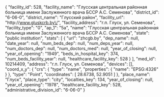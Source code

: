 {
    "facility_id": 528,
    "facility_name": "Глусская центральная районная больница имени Заслуженного врача БССР А.С. Семенова",
    "district_id": "6-06-0",
    "district_name": "Глусский район",
    "facility_url": "http:\/\/www.gluskcrb.by\/",
    "facility_address": "г.п. Глуск, ул. Семенова",
    "facility_type": "0",
    "ap_1": "5а",
    "name": "Глусская центральная районная больница имени Заслуженного врача БССР А.С. Семенова",
    "state": "public institution",
    "stats": [
        {
            "url": "zhcgb.by",
            "dep_name": null,
            "date_year": null,
            "num_beds_dep": null,
            "num_deps_year": null,
            "num_doctors_dep": null,
            "num_doctors_med": null,
            "year_of_closing": null,
            "year_of_opening": "1949",
            "beds_in_hospital_key": 374,
            "num_beds_facility_year": null,
            "healthcare_facility_key": 528
        }
    ],
    "med_id": 10214409,
    "address": "г.п. Глуск, ул. Семенова",
    "devices": [],
    "coord_x_y": {
        "crs": {
            "type": "name",
            "properties": {
                "name": "EPSG:4326"
            }
        },
        "type": "Point",
        "coordinates": [
            28.6738,
            52.9051
        ]
    },
    "place_name": "Глуск",
    "place_type": "city",
    "localties_key": 134,
    "year_of_closing": null,
    "year_of_opening": "1978",
    "healthcare_facility_key": 528,
    "administrative_division_id": "6-06-0"
}
